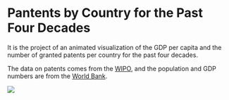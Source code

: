 # Pantents by Country for the Past Four Decades

It is the project of an animated visualization of the GDP per capita and the number of granted patents per country for the past four decades.

The data on patents comes from the [WIPO](https://www.wipo.int/portal/en/index.html), and the population and GDP numbers are from the [World Bank](https://data.worldbank.org/).

![](https://github.com/olavopoletti/Patents_by_Country/patents_by_country_gif.gif)
